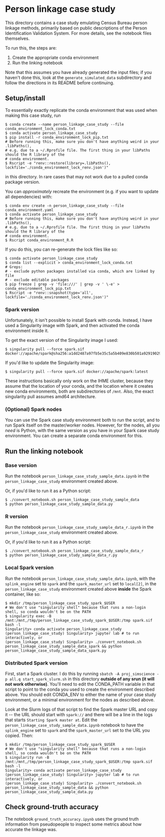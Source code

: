 # Person linkage case study

This directory contains a case study emulating Census Bureau person linkage methods,
primarily based on public descriptions of the Person Identification Validation System.
For more details, see the notebook files themselves.

To run this, the steps are:
1. Create the appropriate conda environment
2. Run the linking notebook

Note that this assumes you have already generated the input files; if you haven't
done this, look at the `generate_simulated_data` subdirectory and follow the directions
in its README before continuing.

## Setup/install

To essentially exactly replicate the conda environment that was used when making
this case study, run

```
$ conda create --name person_linkage_case_study --file conda_environment_lock_conda.txt
$ conda activate person_linkage_case_study
$ pip install -r conda_environment_lock_pip.txt
# Before running this, make sure you don't have anything weird in your .libPaths(),
# e.g. due to a ~/.Rprofile file. The first thing in your libPaths should the R library of the
# conda environment.
$ Rscript -e "renv::restore(library=.libPaths(), lockfile='./conda_environment_lock_renv.json')"
```

in this directory.
In rare cases that may not work due to a pulled conda package version.

You can *approximately* recreate the environment (e.g. if you want to update
all dependencies) with:

```
$ conda env create -n person_linkage_case_study --file conda_environment.yaml
$ conda activate person_linkage_case_study
# Before running this, make sure you don't have anything weird in your .libPaths(),
# e.g. due to a ~/.Rprofile file. The first thing in your libPaths should the R library of the
# conda environment.
$ Rscript conda_environment_R.R
```

If you do this, you can re-generate the lock files like so:

```
$ conda activate person_linkage_case_study
$ conda list --explicit > conda_environment_lock_conda.txt
# Greps:
# - exclude python packages installed via conda, which are linked by file
# - exclude editable packages
$ pip freeze | grep -v 'file:///' | grep -v ' \-e' > conda_environment_lock_pip.txt
$ Rscript -e "renv::snapshot(type='all', lockfile='./conda_environment_lock_renv.json')"
```

### Spark version

Unfortunately, it isn't possible to install Spark with conda.
Instead, I have used a Singularity image with Spark, and then activated
the conda environment inside it.

To get the exact version of the Singularity image I used:

```
$ singularity pull --force spark.sif docker://apache/spark@sha256:a1dd2487a97fb5e35c5a5b409e830b501a92919029c62f9a559b13c4f5c50f63
```

If you'd like to update the Singularity image:

```
$ singularity pull --force spark.sif docker://apache/spark:latest
```

These instructions basically only work on the IHME cluster, because they assume that the
location of your conda, and the location where it creates new conda environments,
both are subdirectories of `/mnt`.
Also, the exact singularity pull assumes amd64 architecture.

### (Optional) Spark nodes

You can use the Spark case study environment both to run the script, and to run Spark itself on
the master/worker nodes.
However, for the nodes, all you _need_ is Python, with the same version as you have in your
Spark case study environment.
You can create a separate conda environment for this.

## Run the linking notebook

### Base version

Run the notebook `person_linkage_case_study_sample_data.ipynb`
in the `person_linkage_case_study` environment created above.

Or, if you'd like to run it as a Python script:

```
$ ./convert_notebook.sh person_linkage_case_study_sample_data
$ python person_linkage_case_study_sample_data.py
```

### R version

Run the notebook `person_linkage_case_study_sample_data_r.ipynb`
in the `person_linkage_case_study` environment created above.

Or, if you'd like to run it as a Python script:

```
$ ./convert_notebook.sh person_linkage_case_study_sample_data_r
$ python person_linkage_case_study_sample_data_r.py
```

### Local Spark version

Run the notebook `person_linkage_case_study_sample_data.ipynb`,
with the `splink_engine` set to `spark` and the `spark_master_url` set to `local[2]`,
in the `person_linkage_case_study` environment created above **inside**
the Spark container, like so:

```
$ mkdir /tmp/person_linkage_case_study_spark_$USER
# We don't use "singularity shell" because that runs a non-login shell, so conda wouldn't be on the PATH
$ singularity exec -B /mnt:/mnt,/tmp/person_linkage_case_study_spark_$USER:/tmp spark.sif bash -l
Singularity> conda activate person_linkage_case_study
(person_linkage_case_study) Singularity> jupyter lab # to run interactively, or
(person_linkage_case_study) Singularity> ./convert_notebook.sh person_linkage_case_study_sample_data_spark && python person_linkage_case_study_sample_data_spark.py
```

### Distributed Spark version

First, start a Spark cluster. I do this by running `sbatch -A proj_simscience -p all.q start_spark_slurm.sh`
in this directory **outside of any srun (it will not work otherwise)**.
You'll need to edit the CONDA_PATH variable in that script to point to the conda you used to create the
environment described above.
You should edit CONDA_ENV to either the name of your case study environment, or a minimal
environment for the nodes as described above.

Look at the Slurm logs of that script to find the Spark master URL and copy it --
the URL should start with `spark://` and there will be a line in the logs that starts
`Starting Spark master at`.
Edit the `person_linkage_case_study_sample_data.ipynb` notebook to have the
`splink_engine` set to `spark` and the `spark_master_url` set to the URL you copied.
Then:

```
$ mkdir /tmp/person_linkage_case_study_spark_$USER
# We don't use "singularity shell" because that runs a non-login shell, so conda wouldn't be on the PATH
$ singularity run -B /mnt:/mnt,/tmp/person_linkage_case_study_spark_$USER:/tmp spark.sif bash -l
Singularity> conda activate person_linkage_case_study
(person_linkage_case_study) Singularity> jupyter lab # to run interactively, or
(person_linkage_case_study) Singularity> ./convert_notebook.sh person_linkage_case_study_sample_data && python person_linkage_case_study_sample_data.py
```

## Check ground-truth accuracy

The notebook `ground_truth_accuracy.ipynb` uses the ground truth information from pseudopeople
to inspect some metrics about how accurate the linkage was.
